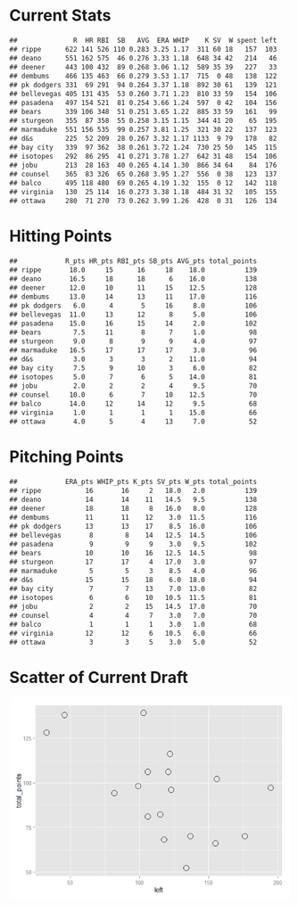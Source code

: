 Current Stats
=============

    ##              R  HR RBI  SB   AVG  ERA WHIP    K SV  W spent left
    ## rippe      622 141 526 110 0.283 3.25 1.17  311 60 18   157  103
    ## deano      551 162 575  46 0.276 3.33 1.18  648 34 42   214   46
    ## deener     443 100 432  89 0.268 3.06 1.12  589 35 39   227   33
    ## dembums    466 135 463  66 0.279 3.53 1.17  715  0 48   138  122
    ## pk dodgers 331  69 291  94 0.264 3.37 1.18  892 30 61   139  121
    ## bellevegas 405 131 435  53 0.260 3.71 1.23  810 33 59   154  106
    ## pasadena   497 154 521  81 0.254 3.66 1.24  597  0 42   104  156
    ## bears      339 106 348  51 0.251 3.65 1.22  885 33 59   161   99
    ## sturgeon   355  87 358  55 0.258 3.15 1.15  344 41 20    65  195
    ## marmaduke  551 156 535  99 0.257 3.81 1.25  321 30 22   137  123
    ## d&s        225  52 209  28 0.267 3.32 1.17 1133  9 79   178   82
    ## bay city   339  97 362  38 0.261 3.72 1.24  730 25 50   145  115
    ## isotopes   292  86 295  41 0.271 3.78 1.27  642 31 48   154  106
    ## jobu       213  28 163  40 0.265 4.14 1.30  866 34 64    84  176
    ## counsel    365  83 326  65 0.268 3.95 1.27  556  0 38   123  137
    ## balco      495 118 480  69 0.265 4.19 1.32  155  0 12   142  118
    ## virginia   130  25 114  16 0.273 3.38 1.18  484 31 32   105  155
    ## ottawa     280  71 270  73 0.262 3.99 1.26  428  0 31   126  134

Hitting Points
==============

    ##            R_pts HR_pts RBI_pts SB_pts AVG_pts total_points
    ## rippe       18.0     15      16     18    18.0          139
    ## deano       16.5     18      18      6    16.0          138
    ## deener      12.0     10      11     15    12.5          128
    ## dembums     13.0     14      13     11    17.0          116
    ## pk dodgers   6.0      4       5     16     8.0          106
    ## bellevegas  11.0     13      12      8     5.0          106
    ## pasadena    15.0     16      15     14     2.0          102
    ## bears        7.5     11       8      7     1.0           98
    ## sturgeon     9.0      8       9      9     4.0           97
    ## marmaduke   16.5     17      17     17     3.0           96
    ## d&s          3.0      3       3      2    11.0           94
    ## bay city     7.5      9      10      3     6.0           82
    ## isotopes     5.0      7       6      5    14.0           81
    ## jobu         2.0      2       2      4     9.5           70
    ## counsel     10.0      6       7     10    12.5           70
    ## balco       14.0     12      14     12     9.5           68
    ## virginia     1.0      1       1      1    15.0           66
    ## ottawa       4.0      5       4     13     7.0           52

Pitching Points
===============

    ##            ERA_pts WHIP_pts K_pts SV_pts W_pts total_points
    ## rippe           16       16     2   18.0   2.0          139
    ## deano           14       14    11   14.5   9.5          138
    ## deener          18       18     8   16.0   8.0          128
    ## dembums         11       11    12    3.0  11.5          116
    ## pk dodgers      13       13    17    8.5  16.0          106
    ## bellevegas       8        8    14   12.5  14.5          106
    ## pasadena         9        9     9    3.0   9.5          102
    ## bears           10       10    16   12.5  14.5           98
    ## sturgeon        17       17     4   17.0   3.0           97
    ## marmaduke        5        5     3    8.5   4.0           96
    ## d&s             15       15    18    6.0  18.0           94
    ## bay city         7        7    13    7.0  13.0           82
    ## isotopes         6        6    10   10.5  11.5           81
    ## jobu             2        2    15   14.5  17.0           70
    ## counsel          4        4     7    3.0   7.0           70
    ## balco            1        1     1    3.0   1.0           68
    ## virginia        12       12     6   10.5   6.0           66
    ## ottawa           3        3     5    3.0   5.0           52

Scatter of Current Draft
========================

![](fantasy2015_files/figure-markdown_strict/unnamed-chunk-5-1.png)
